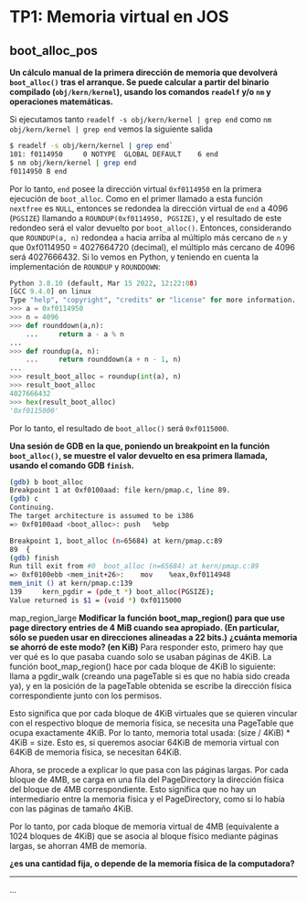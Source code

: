 TP1: Memoria virtual en JOS
===========================

boot_alloc_pos
--------------

**Un cálculo manual de la primera dirección de memoria que devolverá `boot_alloc()` tras el arranque. 
Se puede calcular a partir del binario compilado (`obj/kern/kernel`), 
usando los comandos `readelf` y/o `nm` y operaciones matemáticas.**

Si ejecutamos tanto `readelf -s obj/kern/kernel | grep end` como `nm obj/kern/kernel | grep end` vemos la siguiente salida 

```bash
$ readelf -s obj/kern/kernel | grep end`
101: f0114950     0 NOTYPE  GLOBAL DEFAULT    6 end
$ nm obj/kern/kernel | grep end
f0114950 B end
```
Por lo tanto,  `end` posee la dirección virtual `0xf0114950` en la primera ejecución de `boot_alloc`. Como en el primer llamado a esta
función `nextfree` es `NULL`, entonces se redondea la dirección virtual de `end` a 4096 (`PGSIZE`) llamando a `ROUNDUP(0xf0114950, PGSIZE)`,
y el resultado de este redondeo será el valor devuelto por `boot_alloc()`.
Entonces, considerando que `ROUNDUP(a, n)` redondea `a` hacia arriba al múltiplo más cercano de `n` y que 0xf0114950 = 4027664720 (decimal),
el múltiplo más cercano de 4096 será 4027666432. Si lo vemos en Python, y teniendo en cuenta la implementación de `ROUNDUP` y `ROUNDDOWN`:

```python
Python 3.8.10 (default, Mar 15 2022, 12:22:08)
[GCC 9.4.0] on linux
Type "help", "copyright", "credits" or "license" for more information.
>>> a = 0xf0114950
>>> n = 4096
>>> def rounddown(a,n):
    ...     return a - a % n
...
>>> def roundup(a, n):
    ...     return rounddown(a + n - 1, n)
...
>>> result_boot_alloc = roundup(int(a), n)
>>> result_boot_alloc
4027666432
>>> hex(result_boot_alloc)
'0xf0115000'
```

Por lo tanto, el resultado de `boot_alloc()` será `0xf0115000`.

**Una sesión de GDB en la que, poniendo un breakpoint en la función `boot_alloc()`, se muestre el valor devuelto en esa primera llamada,
usando el comando GDB `finish`.**

```bash
(gdb) b boot_alloc
Breakpoint 1 at 0xf0100aad: file kern/pmap.c, line 89.
(gdb) c
Continuing.
The target architecture is assumed to be i386
=> 0xf0100aad <boot_alloc>:	push   %ebp

Breakpoint 1, boot_alloc (n=65684) at kern/pmap.c:89
89	{
(gdb) finish
Run till exit from #0  boot_alloc (n=65684) at kern/pmap.c:89
=> 0xf0100ebb <mem_init+26>:	mov    %eax,0xf0114948
mem_init () at kern/pmap.c:139
139		kern_pgdir = (pde_t *) boot_alloc(PGSIZE);
Value returned is $1 = (void *) 0xf0115000
```


map_region_large
**Modificar la función boot_map_region() para que use page directory entries de 4 MiB cuando sea apropiado. (En particular, sólo se pueden usar en direcciones alineadas a 22 bits.)**
**¿cuánta memoria se ahorró de este modo? (en KiB)**
Para responder esto, primero hay que ver qué es lo que pasaba cuando solo se usaban páginas de 4KiB. La función boot_map_region() hace por cada bloque de 4KiB lo siguiente: llama a pgdir_walk (creando una pageTable si es que no había sido creada ya), y en la posición de la pageTable obtenida se escribe la dirección física correspondiente junto con los permisos.

Esto significa que por cada bloque de 4KiB virtuales que se quieren vincular con el respectivo bloque de memoria física, se necesita una PageTable que ocupa exactamente 4KiB. Por lo tanto, memoria total usada: (size / 4KiB) * 4KiB = size. Esto es, si queremos asociar 64KiB de memoria virtual con 64KiB de memoria física, se necesitan 64KiB.

Ahora, se procede a explicar lo que pasa con las páginas largas. Por cada bloque de 4MB, se carga en una fila del PageDirectory la dirección física del bloque de 4MB correspondiente. Esto significa que no hay un intermediario entre la memoria física y el PageDirectory, como si lo había con las páginas de tamaño 4KiB.

Por lo tanto, por cada bloque de memoria virtual de 4MB (equivalente a 1024 bloques de 4KiB) que se asocia al bloque físico mediante páginas largas, se ahorran 4MB de memoria.

**¿es una cantidad fija, o depende de la memoria física de la computadora?**

----------------

...


